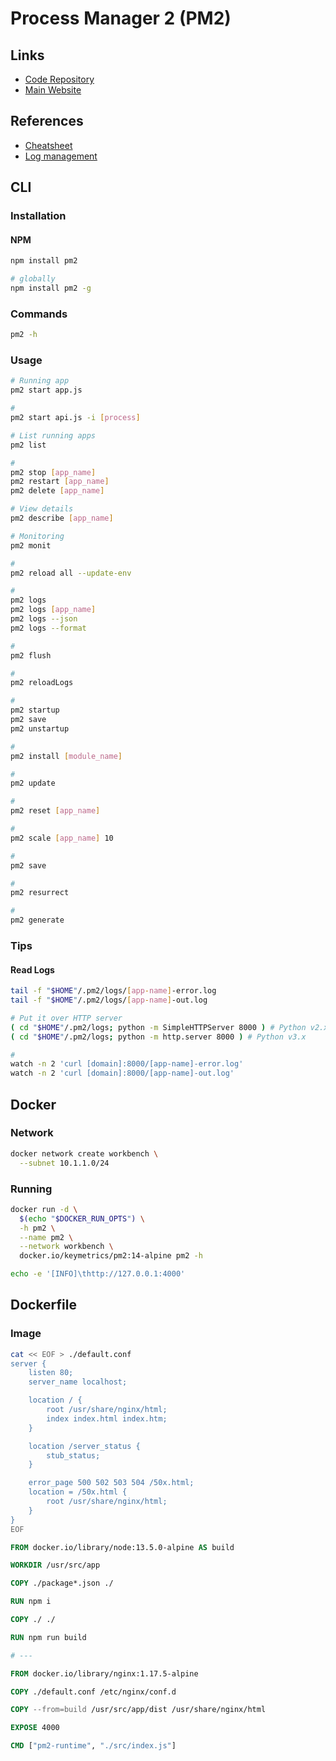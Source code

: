 # Process Manager 2 (PM2)

<!--
https://github.com/ahmadyusri/booking-app-nodejs/blob/master/etc/docker-entrypoint-app.sh
-->

## Links

- [Code Repository](https://github.com/Unitech/pm2)
- [Main Website](https://pm2.keymetrics.io/)

## References

- [Cheatsheet](https://devhints.io/pm2)
- [Log management](https://pm2.keymetrics.io/docs/usage/log-management/)

## CLI

### Installation

#### NPM

```sh
npm install pm2

# globally
npm install pm2 -g
```

### Commands

```sh
pm2 -h
```

### Usage

```sh
# Running app
pm2 start app.js

#
pm2 start api.js -i [process]

# List running apps
pm2 list

#
pm2 stop [app_name]
pm2 restart [app_name]
pm2 delete [app_name]

# View details
pm2 describe [app_name]

# Monitoring
pm2 monit

#
pm2 reload all --update-env

#
pm2 logs
pm2 logs [app_name]
pm2 logs --json
pm2 logs --format

#
pm2 flush

#
pm2 reloadLogs

#
pm2 startup
pm2 save
pm2 unstartup

#
pm2 install [module_name]

#
pm2 update

#
pm2 reset [app_name]

#
pm2 scale [app_name] 10

#
pm2 save

#
pm2 resurrect

#
pm2 generate
```

### Tips

#### Read Logs

```sh
tail -f "$HOME"/.pm2/logs/[app-name]-error.log
tail -f "$HOME"/.pm2/logs/[app-name]-out.log

# Put it over HTTP server
( cd "$HOME"/.pm2/logs; python -m SimpleHTTPServer 8000 ) # Python v2.x
( cd "$HOME"/.pm2/logs; python -m http.server 8000 ) # Python v3.x

#
watch -n 2 'curl [domain]:8000/[app-name]-error.log'
watch -n 2 'curl [domain]:8000/[app-name]-out.log'
```

## Docker

### Network

```sh
docker network create workbench \
  --subnet 10.1.1.0/24
```

### Running

```sh
docker run -d \
  $(echo "$DOCKER_RUN_OPTS") \
  -h pm2 \
  --name pm2 \
  --network workbench \
  docker.io/keymetrics/pm2:14-alpine pm2 -h
```

```sh
echo -e '[INFO]\thttp://127.0.0.1:4000'
```

## Dockerfile

### Image

```sh
cat << EOF > ./default.conf
server {
    listen 80;
    server_name localhost;

    location / {
        root /usr/share/nginx/html;
        index index.html index.htm;
    }

    location /server_status {
        stub_status;
    }

    error_page 500 502 503 504 /50x.html;
    location = /50x.html {
        root /usr/share/nginx/html;
    }
}
EOF
```

```Dockerfile
FROM docker.io/library/node:13.5.0-alpine AS build

WORKDIR /usr/src/app

COPY ./package*.json ./

RUN npm i

COPY ./ ./

RUN npm run build

# ---

FROM docker.io/library/nginx:1.17.5-alpine

COPY ./default.conf /etc/nginx/conf.d

COPY --from=build /usr/src/app/dist /usr/share/nginx/html

EXPOSE 4000

CMD ["pm2-runtime", "./src/index.js"]
```
